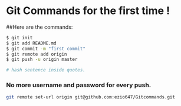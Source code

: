 # Git Commands for the <b>first time</b> !

##Here are the commands:

``` sh
$ git init
$ git add README.md
$ git commit -m "first commit"
$ git remote add origin 
$ git push -u origin master

# hash sentence inside quotes.
```
### No more username and password for every push.
``` sh
git remote set-url origin git@github.com:ezio647/Gitcommands.git